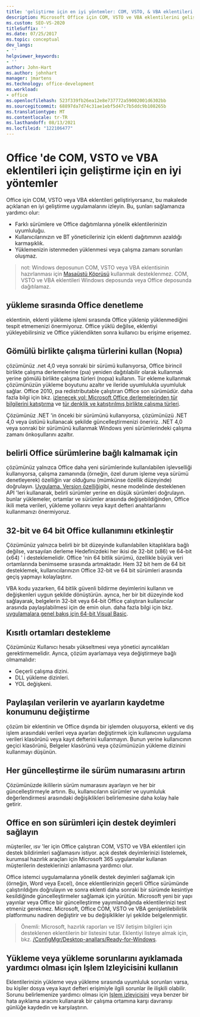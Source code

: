 ```yaml
---
title: 'geliştirme için en iyi yöntemler: COM, VSTO, & VBA eklentileri Office'
description: Microsoft Office için COM, VSTO ve VBA eklentilerini geliştirirken önerilen en iyi yöntemler hakkında bilgi edinin.
ms.custom: SEO-VS-2020
titleSuffix: ''
ms.date: 07/25/2017
ms.topic: conceptual
dev_langs:
- ''
helpviewer_keywords:
- ''
author: John-Hart
ms.author: johnhart
manager: jmartens
ms.technology: office-development
ms.workload:
- office
ms.openlocfilehash: 523f339fb26ea12e8e737772a59002001d6302bb
ms.sourcegitcommit: 68897da7d74c31ae1ebf5d47c7b5ddc9b108265b
ms.translationtype: MT
ms.contentlocale: tr-TR
ms.lasthandoff: 08/13/2021
ms.locfileid: "122106477"
---
```

# <a name="development-best-practices-for-com-vsto-and-vba-add-ins-in-office"></a>Office 'de COM, VSTO ve VBA eklentileri için geliştirme için en iyi yöntemler
  Office için COM, VSTO veya VBA eklentileri geliştiriyorsanız, bu makalede açıklanan en iyi geliştirme uygulamalarını izleyin.   Bu, şunları sağlamanıza yardımcı olur:

- Farklı sürümlere ve Office dağıtımlarına yönelik eklentilerinizin uyumluluğu.
- Kullanıcılarınızın ve BT yöneticileriniz için eklenti dağıtımının azaldığı karmaşıklık.
- Yüklemenizin istenmeden yüklenmesi veya çalışma zamanı sorunları oluşmaz.

>not: Windows deposunun COM, VSTO veya VBA eklentisinin hazırlanması için [Masaüstü Köprüsü](/windows/uwp/porting/desktop-to-uwp-root) kullanmak desteklenmez. COM, VSTO ve VBA eklentileri Windows deposunda veya Office deposunda dağıtılamaz.

## <a name="do-not-check-for-office-during-installation"></a>yükleme sırasında Office denetleme
 eklentinin, eklenti yükleme işlemi sırasında Office yüklenip yüklenmediğini tespit etmemenizi önermiyoruz. Office yüklü değilse, eklentiyi yükleyebilirsiniz ve Office yüklendikten sonra kullanıcı bu erişime erişemez.

## <a name="use-embedded-interop-types-nopia"></a>Gömülü birlikte çalışma türlerini kullan (Nopıa)
çözümünüz .net 4,0 veya sonraki bir sürümü kullanıyorsa, Office birincil birlikte çalışma derlemelerine (pıa) yeniden dağıtılabilir olarak kullanmak yerine gömülü birlikte çalışma türleri (nopıa) kullanın. Tür ekleme kullanmak çözümünüzün yükleme boyutunu azaltır ve ileride uyumlulukla uyumluluk sağlar. Office 2010, pıa redistributable çalıştıran Office son sürümüdür. daha fazla bilgi için bkz. [izlenecek yol: Microsoft Office derlemelerinden tür bilgilerini katıştırma](/previous-versions/ee317478(v=vs.140)) ve [tür denklik ve katıştırılmış birlikte çalışma türleri](/windows/uwp/porting/desktop-to-uwp-root).

Çözümünüz .NET 'in önceki bir sürümünü kullanıyorsa, çözümünüzü .NET 4,0 veya üstünü kullanacak şekilde güncelleştirmenizi öneririz. .NET 4,0 veya sonraki bir sürümünü kullanmak Windows yeni sürümlerindeki çalışma zamanı önkoşullarını azaltır.

## <a name="avoid-depending-on-specific-office-versions"></a>belirli Office sürümlerine bağlı kalmamak için
çözümünüz yalnızca Office daha yeni sürümlerinde kullanılabilen işlevselliği kullanıyorsa, çalışma zamanında (örneğin, özel durum işleme veya sürümü denetleyerek) özelliğin var olduğunu (mümkünse özellik düzeyinde) doğrulayın. [Uygulama. Version özelliği](<xref:Microsoft.Office.Interop.Excel._Application.Version%2A>)gibi, nesne modelinde desteklenen API 'leri kullanarak, belirli sürümler yerine en düşük sürümleri doğrulayın. bunlar yüklemeler, ortamlar ve sürümler arasında değişebildiğinden, Office ikili meta verileri, yükleme yollarını veya kayıt defteri anahtarlarını kullanmanızı önermiyoruz.

## <a name="enable-both-32-bit-and-64-bit-office-usage"></a>32-bit ve 64 bit Office kullanımını etkinleştir
Çözümünüz yalnızca belirli bir bit düzeyinde kullanılabilen kitaplıklara bağlı değilse, varsayılan derleme Hedefinizdeki her ikisi de 32-bit (x86) ve 64-bit (x64) ' i desteklemelidir. Office 'nin 64 bitlik sürümü, özellikle büyük veri ortamlarında benimseme sırasında artmaktadır. Hem 32 bit hem de 64 bit desteklemek, kullanıcılarınızın Office 32-bit ve 64 bit sürümleri arasında geçiş yapmayı kolaylaştırır.

VBA kodu yazarken, 64 bitlik güvenli bildirme deyimlerini kullanın ve değişkenleri uygun şekilde dönüştürün. ayrıca, her bir bit düzeyinde kod sağlayarak, belgelerin 32-bit veya 64-bit Office çalıştıran kullanıcılar arasında paylaşılabilmesi için de emin olun. daha fazla bilgi için bkz. [uygulamalara genel bakış için 64-bit Visual Basic](/office/vba/Language/Concepts/Getting-Started/64-bit-visual-basic-for-applications-overview).

## <a name="support-restricted-environments"></a>Kısıtlı ortamları destekleme
Çözümünüz Kullanıcı hesabı yükseltmesi veya yönetici ayrıcalıkları gerektirmemelidir. Ayrıca, çözüm ayarlamaya veya değiştirmeye bağlı olmamalıdır:

- Geçerli çalışma dizini.
- DLL yükleme dizinleri.
- YOL değişkeni.

## <a name="change-the-save-location-of-shared-data-and-settings"></a>Paylaşılan verilerin ve ayarların kaydetme konumunu değiştirme
çözüm bir eklentinin ve Office dışında bir işlemden oluşuyorsa, eklenti ve dış işlem arasındaki verileri veya ayarları değiştirmek için kullanıcının uygulama verileri klasörünü veya kayıt defterini kullanmayın. Bunun yerine kullanıcının geçici klasörünü, Belgeler klasörünü veya çözümünüzün yükleme dizinini kullanmayı düşünün.

## <a name="increment-the-version-number-with-each-update"></a>Her güncelleştirme ile sürüm numarasını artırın
Çözümünüzde ikililerin sürüm numarasını ayarlayın ve her bir güncelleştirmeyle artırın. Bu, kullanıcıların sürümler ve uyumluluk değerlendirmesi arasındaki değişiklikleri belirlemesine daha kolay hale getirir.

## <a name="provide-support-statements-for-the-latest-versions-of-office"></a>Office en son sürümleri için destek deyimleri sağlayın
müşteriler, ısv 'ler için Office çalıştıran COM, VSTO ve VBA eklentileri için destek bildirimleri sağlamasını istiyor. açık destek deyimlerinizi listelemek, kurumsal hazırlık araçları için Microsoft 365 uygulamalar kullanan müşterilerin desteklerinizi anlamasına yardımcı olur.

Office istemci uygulamalarına yönelik destek deyimleri sağlamak için (örneğin, Word veya Excel), önce eklentilerinizin geçerli Office sürümünde çalıştırıldığını doğrulayın ve sonra eklenti daha sonraki bir sürümde kesintiye kesildiğinde güncelleştirmeler sağlamak için yürütün. Microsoft yeni bir yapı yayınlar veya Office bir güncelleştirme yayımlandığında eklentilerinizi test etmeniz gerekmez. Microsoft, Office COM, VSTO ve VBA genişletilebilirlik platformunu nadiren değiştirir ve bu değişiklikler iyi şekilde belgelenmiştir.

>Önemli: Microsoft, hazırlık raporları ve ISV iletişim bilgileri için desteklenen eklentilerin bir listesini tutar. Eklentiyi listeye almak için, bkz. [/ConfigMgr/Desktop-anallars/Ready-for-Windows](/configmgr/desktop-analytics/ready-for-windows).

## <a name="use-process-monitor-to-help-debug-installation-or-loading-issues"></a>Yükleme veya yükleme sorunlarını ayıklamada yardımcı olması için Işlem Izleyicisini kullanın
Eklentilerinizin yükleme veya yükleme sırasında uyumluluk sorunları varsa, bu kişiler dosya veya kayıt defteri erişimiyle ilgili sorunlar ile ilişkili olabilir. Sorunu belirlemenize yardımcı olması için [Işlem izleyicisini](/sysinternals/downloads/procmon) veya benzer bir hata ayıklama aracını kullanarak bir çalışma ortamına karşı davranışı günlüğe kaydedin ve karşılaştırın.